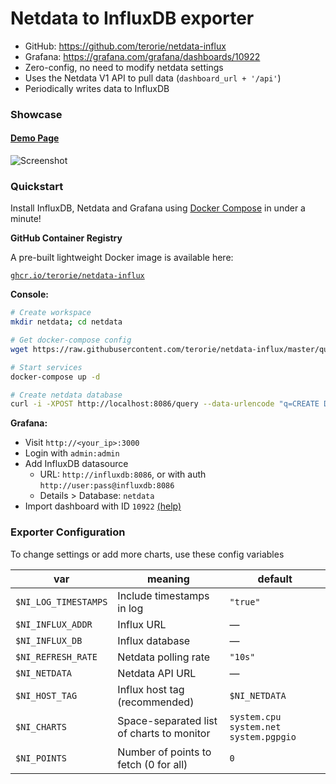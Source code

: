 # Netdata to InfluxDB exporter

 * GitHub: https://github.com/terorie/netdata-influx
 * Grafana: https://grafana.com/grafana/dashboards/10922
 * Zero-config, no need to modify netdata settings
 * Uses the Netdata V1 API to pull data (`dashboard_url + '/api'`)
 * Periodically writes data to InfluxDB

### Showcase

#### [Demo Page](https://the-eye.terorie.dev/d/SwC1MrpWz/netdata-monitoring)

![Screenshot](https://grafana.com/api/dashboards/10922/images/6902/image)

### Quickstart

Install InfluxDB, Netdata and Grafana using [Docker Compose](https://docs.docker.com/compose/install/) in under a minute!

**GitHub Container Registry**

A pre-built lightweight Docker image is available here: 

[`ghcr.io/terorie/netdata-influx`](https://github.com/terorie/netdata-influx/pkgs/container/netdata-influx)

**Console:**

```sh
# Create workspace
mkdir netdata; cd netdata

# Get docker-compose config
wget https://raw.githubusercontent.com/terorie/netdata-influx/master/quickstart/docker-compose.yml

# Start services
docker-compose up -d

# Create netdata database
curl -i -XPOST http://localhost:8086/query --data-urlencode "q=CREATE DATABASE netdata"
```

**Grafana:**

 - Visit `http://<your_ip>:3000`
 - Login with `admin:admin`
 - Add InfluxDB datasource
    - URL: `http://influxdb:8086`, or with auth `http://user:pass@influxdb:8086`
    - Details > Database: `netdata`
 - Import dashboard with ID `10922` [(help)](https://grafana.com/docs/reference/export_import/)

### Exporter Configuration

To change settings or add more charts, use these config variables

| var | meaning | default |
| --- | ------- | ------- |
| `$NI_LOG_TIMESTAMPS` | Include timestamps in log | `"true"` |
| `$NI_INFLUX_ADDR` | Influx URL | — |
| `$NI_INFLUX_DB` | Influx database | — |
| `$NI_REFRESH_RATE` | Netdata polling rate | `"10s"` |
| `$NI_NETDATA` | Netdata API URL | — |
| `$NI_HOST_TAG` | Influx host tag (recommended) | `$NI_NETDATA` |
| `$NI_CHARTS` | Space-separated list of charts to monitor | `system.cpu system.net system.pgpgio`
| `$NI_POINTS` | Number of points to fetch (0 for all) | `0` |
